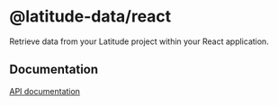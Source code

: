 # @latitude-data/react

Retrieve data from your Latitude project within your React application.

## Documentation

[API documentation](https://docs.latitude.so/guides/embed/react-components)
